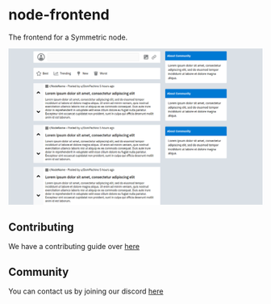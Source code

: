 # node-frontend
The frontend for a Symmetric node.

![Preview](https://github.com/symmetric-project/node-frontend/blob/main/preview.png)

## Contributing
We have a contributing guide over [here](CONTRIBUTING.org) 

## Community
You can contact us by joining our discord [here](https://discord.com/invite/AkSbP5JF)
